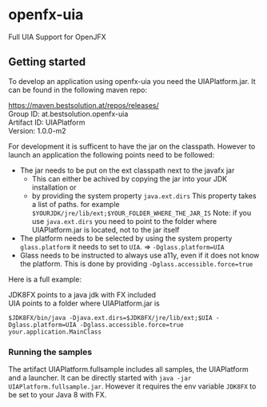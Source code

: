 # openfx-uia

Full UIA Support for OpenJFX

## Getting started

To develop an application using openfx-uia you need the UIAPlatform.jar. It can be found in the following maven repo:

 https://maven.bestsolution.at/repos/releases/   
 Group ID: at.bestsolution.openfx-uia    
 Artifact ID: UIAPlatform    
 Version: 1.0.0-m2  

 For development it is sufficent to have the jar on the classpath. However to launch an application the following points need to be followed:

  * The jar needs to be put on the ext classpath next to the javafx jar
    * This can either be achived by copying the jar into your JDK installation or
    * by providing the system property `java.ext.dirs` This property takes a list of paths. for example `$YOURJDK/jre/lib/ext;$YOUR_FOLDER_WHERE_THE_JAR_IS`
      Note: if you use `java.ext.dirs` you need to point to the folder where UIAPlatform.jar is located, not to the jar itself
  * The platform needs to be selected by using the system property `glass.platform` it needs to set to `UIA`. => `-Dglass.platform=UIA`
  * Glass needs to be instructed to always use a11y, even if it does not know the platform. This is done by providing `-Dglass.accessible.force=true`


  Here is a full example:

  JDK8FX points to a java jdk with FX included    
  UIA points to a folder where UIAPlatform.jar is    

  ```
  $JDK8FX/bin/java -Djava.ext.dirs=$JDK8FX/jre/lib/ext;$UIA -Dglass.platform=UIA -Dglass.accessible.force=true your.application.MainClass
  ```

### Running the samples

The artifact UIAPlatform.fullsample includes all samples, the UIAPlatform and a launcher. It can be directly started with 
`java -jar UIAPlatform.fullsample.jar`.
However it requires the env variable `JDK8FX` to be set to your Java 8 with FX.
